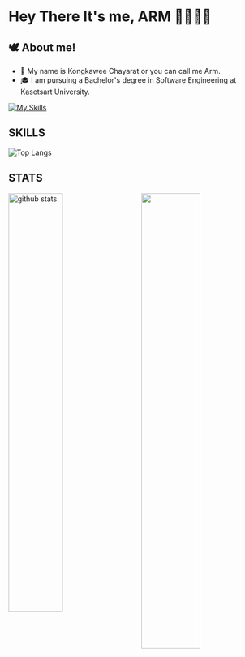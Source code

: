# Hey There It's me, ARM 👋👨🏻‍💻

## 🕊️ About me!

* 👀 My name is Kongkawee Chayarat or you can call me Arm.
* 🎓 I am pursuing a Bachelor's degree in Software Engineering at Kasetsart University.

[![My Skills](https://skillicons.dev/icons?i=py,html,css,java,cpp,cs,azure,django)](https://skillicons.dev)

## SKILLS
![Top Langs](https://github-readme-stats.vercel.app/api/top-langs/?username=kongkawee&layout=compact&theme=tokyonight)

## STATS
<img src="https://github-readme-stats.vercel.app/api?username=kongkawee&show_icons=true&theme=tokyonight" alt="github stats" width="46%" align="left"/> 

<img src="https://github-readme-streak-stats.herokuapp.com/?user=kongkawee&theme=tokyonight" width="48%" align="right">


